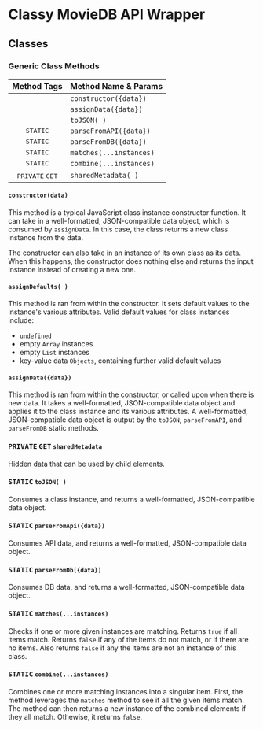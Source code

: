 # Classy MovieDB API Wrapper
## Classes
### Generic Class Methods
| Method Tags                       | Method Name &amp; Params |
|:---------------------------------:|:------------------------ |
|                                   | `constructor({data})`    |
|                                   | `assignData({data})`     |
|                                   | `toJSON( )`              |
| <kbd>STATIC</kbd>                 | `parseFromAPI({data})`   |
| <kbd>STATIC</kbd>                 | `parseFromDB({data})`    |
| <kbd>STATIC</kbd>                 | `matches(...instances)`  |
| <kbd>STATIC</kbd>                 | `combine(...instances)`  |
| <kbd>PRIVATE</kbd> <kbd>GET</kbd> | `sharedMetadata( )`      |

#### `constructor(data)`
This method is a typical JavaScript class instance constructor function.
It can take in a well-formatted, JSON-compatible data object, which is consumed by `assignData`.
In this case, the class returns a new class instance from the data.

The constructor can also take in an instance of its own class as its data.
When this happens, the constructor does nothing else and returns the input instance instead of creating a new one.

#### `assignDefaults( )`
This method is ran from within the constructor.
It sets default values to the instance's various attributes.
Valid default values for class instances include:
- `undefined`
- empty `Array` instances
- empty `List` instances
- key-value data `Objects`, containing further valid default values

#### `assignData({data})`
This method is ran from within the constructor, or called upon when there is new data.
It takes a well-formatted, JSON-compatible data object and applies it to the class instance and its various attributes.
A well-formatted, JSON-compatible data object is output by the `toJSON`, `parseFromAPI`, and `parseFromDB` static methods.

#### <kbd>PRIVATE</kbd> <kbd>GET</kbd> `sharedMetadata`
Hidden data that can be used by child elements.

#### <kbd>STATIC</kbd> `toJSON( )`
Consumes a class instance, and returns a well-formatted, JSON-compatible data object.

#### <kbd>STATIC</kbd> `parseFromApi({data})`
Consumes API data, and returns a well-formatted, JSON-compatible data object.

#### <kbd>STATIC</kbd> `parseFromDb({data})`
Consumes DB data, and returns a well-formatted, JSON-compatible data object.

#### <kbd>STATIC</kbd> `matches(...instances)`
Checks if one or more given instances are matching.
Returns `true` if all items match.
Returns `false` if any of the items do not match, or if there are no items.
Also returns `false` if any the items are not an instance of this class.

#### <kbd>STATIC</kbd> `combine(...instances)`
Combines one or more matching instances into a singular item.
First, the method leverages the `matches` method to see if all the given items match.
The method can then returns a new instance of the combined elements if they all match.
Othewise, it returns `false`.
